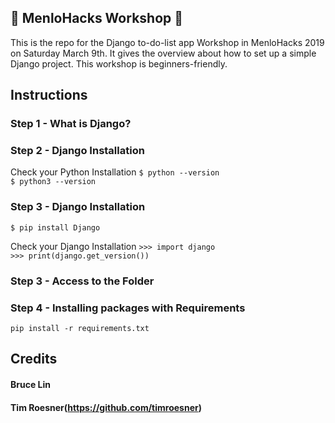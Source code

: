 ## :wrench: MenloHacks Workshop :hammer:

This is the repo for the Django to-do-list app Workshop in MenloHacks 2019 on Saturday March 9th.
It gives the overview about how to set up a simple Django project. This workshop is beginners-friendly.

## Instructions

### Step 1 - What is Django?


### Step 2 - Django Installation

Check your Python Installation
`$ python --version`<br>
`$ python3 --version`<br>

### Step 3 - Django Installation
`$ pip install Django`

Check your Django Installation
`>>> import django`<br>
`>>> print(django.get_version())`<br>

### Step 3 - Access to the Folder

### Step 4 - Installing packages with Requirements
`pip install -r requirements.txt`

## Credits

#### Bruce Lin
#### Tim Roesner(https://github.com/timroesner)

